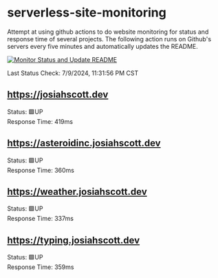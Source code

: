 # serverless-site-monitoring
Attempt at using github actions to do website monitoring for status and response time of several projects. The following action runs on Github's servers every five minutes and automatically updates the README.  

[![Monitor Status and Update README](https://github.com/JosiahSco/serverless-site-monitoring/actions/workflows/monitor.yaml/badge.svg)](https://github.com/JosiahSco/serverless-site-monitoring/actions/workflows/monitor.yaml)

Last Status Check: 7/9/2024, 11:31:56 PM CST

## https://josiahscott.dev
Status: 🟩UP  
Response Time: 419ms

## https://asteroidinc.josiahscott.dev
Status: 🟩UP  
Response Time: 360ms

## https://weather.josiahscott.dev
Status: 🟩UP  
Response Time: 337ms

## https://typing.josiahscott.dev
Status: 🟩UP  
Response Time: 359ms

